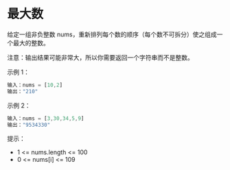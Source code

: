 # 最大数

给定一组非负整数 nums，重新排列每个数的顺序（每个数不可拆分）使之组成一个最大的整数。

注意：输出结果可能非常大，所以你需要返回一个字符串而不是整数。

示例 1：

```js
输入：nums = [10,2]
输出："210"
```

示例 2：

```js
输入：nums = [3,30,34,5,9]
输出："9534330"
```

提示：

- 1 <= nums.length <= 100
- 0 <= nums[i] <= 109
